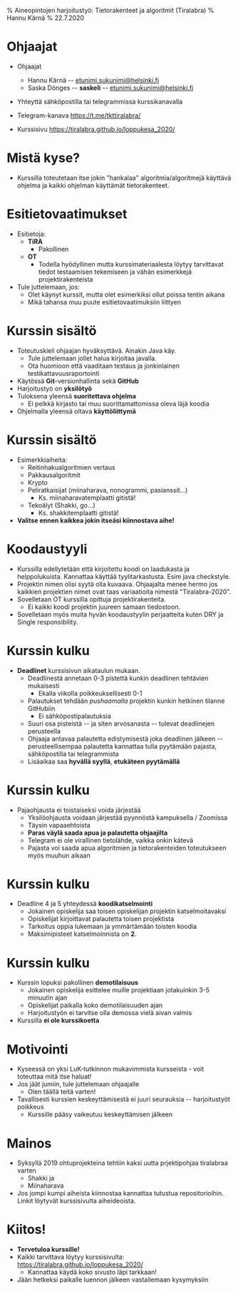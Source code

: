 % Aineopintojen harjoitustyö: Tietorakenteet ja algoritmit (Tiralabra)
% Hannu Kärnä
% 22.7.2020

# Ohjaajat

- Ohjaajat
    - Hannu Kärnä -- etunimi.sukunimi@helsinki.fi
    - Saska Dönges -- **saskeli** -- etunimi.sukunimi@helsinki.fi
- Yhteyttä sähköpostilla tai telegrammissa kurssikanavalla

- Telegram-kanava https://t.me/tkttiralabra/
- Kurssisivu https://tiralabra.github.io/loppukesa_2020/

# Mistä kyse?

- Kurssilla toteutetaan itse jokin "hankalaa" algoritmia/algoritmejä käyttävä ohjelma ja kaikki ohjelman käyttämät tietorakenteet.

# Esitietovaatimukset

- Esitietoja:
    - **TiRA**
        - Pakollinen
    - **OT**
        - Todella hyödyllinen mutta kurssimateriaalesta löytyy tarvittavat tiedot testaamisen tekemiseen ja vähän esimerkkejä projektirakenteista
- Tule juttelemaan, jos:
    - Olet käynyt kurssit, mutta olet esimerkiksi ollut poissa tentin aikana
    - Mikä tahansa muu puute esitietovaatimuksiin liittyen

# Kurssin sisältö

- Toteutuskieli ohjaajan hyväksyttävä. Ainakin Java käy.
    - Tule juttelemaan jollet halua kirjoitaa javalla.
    - Ota huomioon että vaaditaan testaus ja jonkinlainen testikattavuusraportointi
- Käytössä **Git**-versionhallinta sekä **GitHub**
- Harjoitustyö on **yksilötyö**
- Tuloksena yleensä **suoritettava ohjelma**
    - Ei pelkkä kirjasto tai muu suorittamattomissa oleva läjä koodia
- Ohjelmalla yleensä oltava **käyttöliittymä**

# Kurssin sisältö

- Esimerkkiaiheita:
    - Reitinhakualgoritmien vertaus
    - Pakkausalgoritmit
    - Krypto
    - Peliratkaisijat (miinaharava, nonogrammi, pasianssit...)
        - Ks. miinaharavatemplaatti gitistä!
    - Tekoälyt (Shakki, go...)
        - Ks. shakkitemplaatti gitistä! 
- **Valitse ennen kaikkea jokin itseäsi kiinnostava aihe!**

# Koodaustyyli

- Kurssilla edellytetään että kirjoitettu koodi on laadukasta ja helppolukuista. Kannattaa käyttää tyylitarkastusta. Esim java checkstyle.
- Projektin nimen olisi syytä olla kuvaava. Ohjaajalta menee hermo jos kaikkien projektien nimet ovat taas variaatioita nimestä "Tiralabra-2020".
- Sovelletaan OT kurssilla opittuja projektirakenteita.
    - Ei kaikki koodi projektin juureen samaan tiedostoon.
- Sovelletaan myös muita hyvän koodaustyylin perjaatteita kuten DRY ja Single responsibility.

# Kurssin kulku

- **Deadlinet** kurssisivun aikataulun mukaan.
    - Deadlinestä annetaan 0-3 pistettä kunkin deadlinen tehtävien mukaisesti
        - Ekalla viikolla poikkeuksellisesti 0-1
    - Palautukset tehdään *pushaamalla* projektin kunkin hetkinen tilanne GitHubiin
        - Ei sähköpostipalautuksia
    - Suuri osa pisteistä -- ja siten arvosanasta -- tulevat deadlinejen perusteella
    - Ohjaaja antavaa palautetta edistymisestä joka deadlinen jälkeen -- perusteellisempaa palautetta kannattaa tulla pyytämään pajasta, sähköpostilla tai telegrammista
    - Lisäaikaa saa **hyvällä syyllä**, **etukäteen pyytämällä**

# Kurssin kulku

<!--
- Viikottaisten ohjaus torstaisin aikataulun mukaan luokassa BK107 -->
- Pajaohjausta ei toistaiseksi voida järjestää
    - Yksilöohjausta voidaan järjestää pyynnöstä kampuksella / Zoomissa
    - Täysin vapaaehtoista
    - **Paras väylä saada apua ja palautetta ohjaajilta**
    - Telegram ei ole virallinen tietolähde, vaikka onkin kätevä
    - Pajasta voi saada apua algoritmien ja tietorakenteiden toteutukseen myös muuhun aikaan

# Kurssin kulku

- Deadline 4 ja 5 yhteydessä **koodikatselmointi**
    - Jokainen opiskelija saa toisen opiskelijan projektin katselmoitavaksi
    - Opiskelijat kirjoittavat palautetta toisen projektista
    - Tarkoitus oppia lukemaan ja ymmärtämään toisten koodia
    - Maksimipisteet katselmoinnista on **2**.

# Kurssin kulku

- Kurssin lopuksi pakollinen **demotilaisuus**
    - Jokainen opiskelija esittelee muille projektiaan jotakuinkin 3-5 minuutin ajan
    - Opiskelijat paikalla koko demotilaisuuden ajan
    - Harjoitustyön ei tarvitse olla demossa vielä aivan valmis
- Kurssilla **ei ole kurssikoetta**

# Motivointi

- Kyseessä on yksi LuK-tutkinnon mukavimmista kursseista - voit toteuttaa mitä itse haluat!
- Jos jäät jumiin, tule juttelemaan ohjaajalle
    - Olen täällä teitä varten!
- Tavallisesti kurssien keskeyttämisestä ei juuri seurauksia -- harjoitustyöt poikkeus
    - Kurssille pääsy vaikeutuu keskeyttämisen jälkeen

# Mainos

- Syksyllä 2019 ohtuprojekteina tehtiin kaksi uutta prjektipohjaa tiralabraa varten
    - Shakki ja
    - Miinaharava
- Jos jompi kumpi aiheista kiinnostaa kannattaa tutustua repositorioihin. Linkit löytyvät kurssisivulta aiheideoista.

# Kiitos!

- **Tervetuloa kurssille!**
- Kaikki tarvittava löytyy kurssisivulta: https://tiralabra.github.io/loppukesa_2020/
    - Kannattaa käydä koko sivusto läpi tarkkaan!
- Jään hetkeksi paikalle luennon jälkeen vastailemaan kysymyksiin
